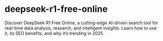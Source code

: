 # deepseek-r1-free-online
Discover DeepSeek R1 Free Online, a cutting-edge AI-driven search tool for real-time data analysis, research, and intelligent insights. Learn how to use it, its SEO benefits, and why it’s trending in 2025
